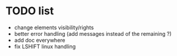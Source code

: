 # TODO list

- change elements visibility/rights
- better error handling (add messages instead of the remaining ?)
- add doc everywhere
- fix LSHIFT linux handling
